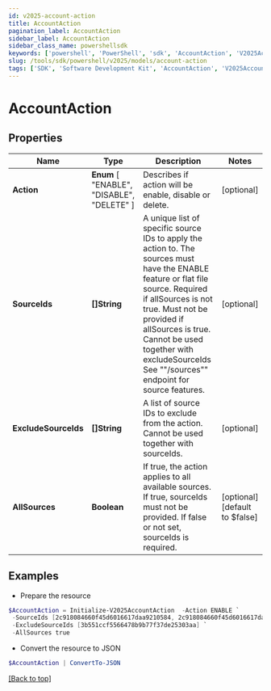```yaml
---
id: v2025-account-action
title: AccountAction
pagination_label: AccountAction
sidebar_label: AccountAction
sidebar_class_name: powershellsdk
keywords: ['powershell', 'PowerShell', 'sdk', 'AccountAction', 'V2025AccountAction'] 
slug: /tools/sdk/powershell/v2025/models/account-action
tags: ['SDK', 'Software Development Kit', 'AccountAction', 'V2025AccountAction']
---
```



# AccountAction

## Properties

Name | Type | Description | Notes
------------ | ------------- | ------------- | -------------
**Action** |  **Enum** [  "ENABLE",    "DISABLE",    "DELETE" ] | Describes if action will be enable, disable or delete. | [optional] 
**SourceIds** | **[]String** | A unique list of specific source IDs to apply the action to. The sources must have the ENABLE feature or flat file source. Required if allSources is not true. Must not be provided if allSources is true. Cannot be used together with excludeSourceIds See ""/sources"" endpoint for source features. | [optional] 
**ExcludeSourceIds** | **[]String** | A list of source IDs to exclude from the action. Cannot be used together with sourceIds. | [optional] 
**AllSources** | **Boolean** | If true, the action applies to all available sources. If true, sourceIds must not be provided. If false or not set, sourceIds is required. | [optional] [default to $false]

## Examples

- Prepare the resource
```powershell
$AccountAction = Initialize-V2025AccountAction  -Action ENABLE `
 -SourceIds [2c918084660f45d6016617daa9210584, 2c918084660f45d6016617daa9210500] `
 -ExcludeSourceIds [3b551ccf5566478b9b77f37de25303aa] `
 -AllSources true
```

- Convert the resource to JSON
```powershell
$AccountAction | ConvertTo-JSON
```


[[Back to top]](#) 

